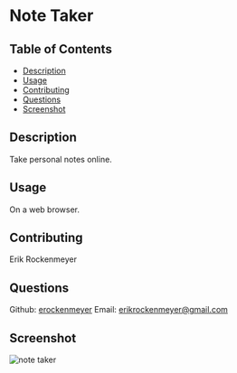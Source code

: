 # Note Taker
## Table of Contents
- [Description](README.md#description)
- [Usage](README.md#usage)
- [Contributing](README.md#contributing)
- [Questions](README.md#questions)
- [Screenshot](README.md#screenshot)

## Description
Take personal notes online.

## Usage
On a web browser.

## Contributing
Erik Rockenmeyer

## Questions
Github: [erockenmeyer](https://github.com/erockenmeyer)
Email: erikrockenmeyer@gmail.com

## Screenshot
![note taker](https://user-images.githubusercontent.com/94813971/166086104-383dc295-9449-47be-b08f-bb43097249d4.png)
